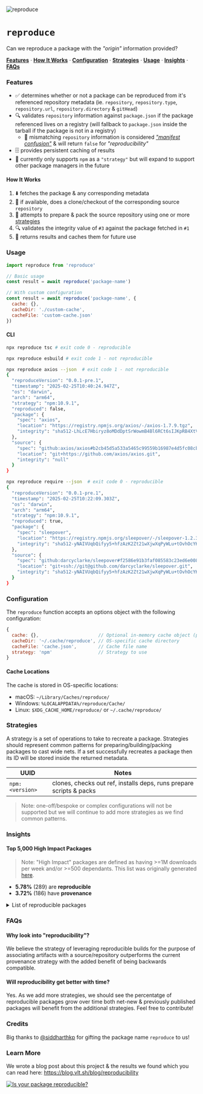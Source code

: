 ![reproduce](https://github.com/user-attachments/assets/cf9f4d5d-b78e-4fda-94d3-34a9271f012e)

# `reproduce`

Can we reproduce a package with the _"origin"_ information provided?

**[Features](#features)**
·
**[How It Works](#how-it-works)**
·
**[Configuration](#configuration)**
·
**[Strategies](#strategies)**
·
**[Usage](#usage)**
·
**[Insights](#insights)**
·
**[FAQs](#faqs)**

### Features

- ✅ determines whether or not a package can be reproduced from it's referenced repository metadata (ie. `repository`, `repository.type`, `repository.url`, `repository.directory` & `gitHead`)
- 🔍 validates `repository` information against `package.json` if the package referenced lives on a registry (will fallback to `package.json` inside the tarball if the package is not in a registry)
  - 🔀 mismatching `repository` information is considered [_"manifest confusion"_](https://blog.vlt.sh/blog/the-massive-hole-in-the-npm-ecosystem) & will return `false` for _"reproducibility"_
- 🗄️ provides persistent caching of results
- 🔄 currently only supports `npm` as a `"strategy"` but will expand to support other package managers in the future

#### How It Works

1. ⬇️ fetches the package & any corresponding metadata
2. 📂 if available, does a clone/checkout of the corresponding source `repository`
3. 🔄 attempts to prepare & pack the source repository using one or more [strategies](#strategies)
4. 🔍 validates the integrity value of `#3` against the package fetched in `#1`
5. 📄 returns results and caches them for future use

### Usage

```js
import reproduce from 'reproduce'

// Basic usage
const result = await reproduce('package-name')

// With custom configuration
const result = await reproduce('package-name', {
  cache: {},
  cacheDir: './custom-cache',
  cacheFile: 'custom-cache.json'
})
```


#### CLI

```bash
npx reproduce tsc # exit code 0 - reproducible
```

```bash
npx reproduce esbuild # exit code 1 - not reproducible
```

```bash
npx reproduce axios --json  # exit code 1 - not reproducible
{
  "reproduceVersion": "0.0.1-pre.1",
  "timestamp": "2025-02-25T10:40:24.947Z",
  "os": "darwin",
  "arch": "arm64",
  "strategy": "npm:10.9.1",
  "reproduced": false,
  "package": {
    "spec": "axios",
    "location": "https://registry.npmjs.org/axios/-/axios-1.7.9.tgz",
    "integrity": "sha512-LhLcE7Hbiryz8oMDdDptSrWowmB4Bl6RCt6sIJKpRB4XtVf0iEgewX3au/pJqm+Py1kCASkb/FFKjxQaLtxJvw=="
  },
  "source": {
    "spec": "github:axios/axios#b2cb45d5a533a5465c99559b16987e4d5fc08cbc",
    "location": "git+https://github.com/axios/axios.git",
    "integrity": "null"
  }
}
```

```bash
npx reproduce require --json  # exit code 0 - reproducible
{
  "reproduceVersion": "0.0.1-pre.1",
  "timestamp": "2025-02-25T10:22:09.303Z",
  "os": "darwin",
  "arch": "arm64",
  "strategy": "npm:10.9.1",
  "reproduced": true,
  "package": {
    "spec": "sleepover",
    "location": "https://registry.npmjs.org/sleepover/-/sleepover-1.2.3.tgz",
    "integrity": "sha512-yNAIVUqbQifyy5+hfzAzK2Zt21wXjwXqPyWLu+tOvhOcYKG2ffUiSoBXwt/yo4KJ51IcJfUS0Uq0ktOoMWy9Yw=="
  },
  "source": {
    "spec": "github:darcyclarke/sleepover#f2586e91b3faf085583c23ed6e00819916e85c28",
    "location": "git+ssh://git@github.com/darcyclarke/sleepover.git",
    "integrity": "sha512-yNAIVUqbQifyy5+hfzAzK2Zt21wXjwXqPyWLu+tOvhOcYKG2ffUiSoBXwt/yo4KJ51IcJfUS0Uq0ktOoMWy9Yw=="
  }
}
```

### Configuration

The `reproduce` function accepts an options object with the following configuration:

```js
{
  cache: {},                      // Optional in-memory cache object (persisted to disk if provided)
  cacheDir: '~/.cache/reproduce', // OS-specific cache directory
  cacheFile: 'cache.json',        // Cache file name
  strategy: 'npm'                 // Strategy to use
}
```

#### Cache Locations

The cache is stored in OS-specific locations:
- macOS: `~/Library/Caches/reproduce/`
- Windows: `%LOCALAPPDATA%/reproduce/Cache/`
- Linux: `$XDG_CACHE_HOME/reproduce/` or `~/.cache/reproduce/`

### Strategies

A strategy is a set of operations to take to recreate a package. Strategies should represent common patterns for preparing/building/packing packages to cast wide nets. If a set successfully recreates a package then its ID will be stored inside the returned metadata.

| UUID |  Notes |
| --- | --- |
| `npm:<version>` | clones, checks out ref, installs deps, runs prepare scripts & packs |

> Note: one-off/bespoke or complex configurations will not be supported but we will continue to add more strategies as we find common patterns.

### Insights

#### Top 5,000 High Impact Packages

> Note: "High Impact" packages are defined as having >=1M downloads per week and/or >=500 dependants. This list was originally generated [here](http://github.com/nodejs/package-maintenance/issues/569#issuecomment-1739532894).

- **5.78%** (289) are **reproducible**
- **3.72%** (186) have **provenance**

<details>
<summary>List of reproducible packages</summary>
<pre>
semver
tslib
lru-cache
readable-stream
ansi-regex
commander
minimatch
yallist
glob
string-width
fs-extra
emoji-regex
which
execa
ws
minipass
cross-spawn
micromatch
whatwg-url
tr46
mime
path-type
loader-utils
write-file-atomic
callsites
ini
binary-extensions
is-binary-path
pump
read-pkg
normalize-package-data
open
json-parse-even-better-errors
cli-cursor
yocto-queue
restore-cursor
terser
fastq
sax
ip
log-symbols
reusify
ssri
nopt
normalize-url
@eslint/eslintrc
@humanwhocodes/config-array
mdn-data
mute-stream
import-local
gauge
spdx-license-ids
test-exclude
regjsparser
spdx-exceptions
is-unicode-supported
is-ci
url
source-map-js
regenerate-unicode-properties
minizlib
unicode-match-property-value-ecmascript
data-urls
html-encoding-sniffer
whatwg-mimetype
cli-spinners
xml-name-validator
abbrev
type
unicode-canonical-property-names-ecmascript
unique-slug
unique-filename
w3c-xmlserializer
dot-prop
camelcase-keys
@sindresorhus/is
foreground-child
@npmcli/fs
stream-shift
log-update
make-fetch-happen
boxen
del
tar-fs
@hapi/hoek
p-retry
has-ansi
minipass-fetch
cli-boxes
agentkeepalive
sort-keys
safe-stable-stringify
node-gyp-build
npm-normalize-package-bin
builtins
aws-sdk
elliptic
npm-package-arg
validate-npm-package-name
es5-ext
es6-symbol
strnum
path-scurry
registry-auth-token
crypto-browserify
d
html-tags
moment-timezone
npm-bundled
ignore-walk
npm-packlist
devtools-protocol
get-port
package-json
p-defer
p-event
latest-version
default-browser-id
npm-registry-fetch
compress-commons
zip-stream
lcid
filter-obj
npm-pick-manifest
pacote
read
require-in-the-middle
npm-install-checks
throttleit
@npmcli/run-script
touch
read-package-json-fast
@npmcli/promise-spawn
@npmcli/node-gyp
@npmcli/git
prebuild-install
store2
@npmcli/installed-package-contents
proc-log
postgres-interval
xregexp
webpack-hot-middleware
is-what
copy-anything
set-cookie-parser
p-filter
fast-redact
known-css-properties
remark-slug
is-builtin-module
remark-external-links
is-text-path
text-extensions
memoizee
timers-ext
spawn-command
find-versions
debounce
xmlhttprequest-ssl
pino-abstract-transport
run-applescript
use-callback-ref
use-sidecar
estree-to-babel
default-browser
bundle-name
pretty-ms
postcss-normalize
cli-color
macos-release
windows-release
remark-footnotes
import-in-the-middle
read-cmd-shim
cpy
write-json-file
cron-parser
find-babel-config
lru-memoizer
unzipper
winston-daily-rotate-file
obliterator
csv-parser
mnemonist
set-immediate-shim
through2-filter
init-package-json
winston-logzio
@npmcli/package-json
promzard
s3-streamlogger
bin-links
@npmcli/map-workspaces
@npmcli/name-from-folder
walk-up-path
ast-module-types
union
why-is-node-running
@npmcli/metavuln-calculator
hot-shots
parse-conflict-json
oidc-token-hash
prom-client
marked-terminal
promise-call-limit
node-source-walk
libmime
logzio-nodejs
postcss-sorting
@zeit/schemas
ethereum-cryptography
parse-github-url
light-my-request
detective-stylus
n
comment-json
detective-typescript
@lezer/common
@lezer/lr
precinct
redux-mock-store
detective-postcss
twilio
log
tocbot
@hapi/podium
detective-es6
get-amd-module-type
detective-sass
detective-scss
detective-cjs
generate-object-property
sprintf-kit
highcharts
graphql-subscriptions
@tailwindcss/forms
jspdf
chance
eslint-plugin-react-native
</pre>
</details>

### FAQs

#### Why look into "reproducibility"?

We believe the strategy of leveraging reproducible builds for the purpose of associating artifacts with a source/repository outperforms the current provenance strategy with the added benefit of being backwards compatible.

#### Will reproducibility get better with time?

Yes. As we add more strategies, we should see the percentatge of reproducible packages grow over time both net-new & previously published packages will benefit from the additional strategies. Feel free to contribute!

### Credits

Big thanks to [@siddharthkp](https://github.com/siddharthkp) for gifting the package name `reproduce` to us!

### Learn More

We wrote a blog post about this project & the results we found which you can read here: https://blog.vlt.sh/blog/reproducibility

<a href="https://blog-git-darcyclarke-reproduce-vlt.vercel.app/blog/reproducibility"><img src="https://github.com/user-attachments/assets/65cb6e3f-8673-49ba-9e5c-94e80925690f" alt="Is your package reproducible?" /></a>
